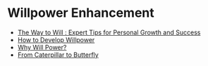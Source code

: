 # Willpower Enhancement
- [The Way to Will : Expert Tips for Personal Growth and Success](https://jyotirgamya.org/article/way-to-will/)
- [How to Develop Willpower](https://jyotirgamya.org/article/how-to-develop-willpower/)
- [Why Will Power?](https://jyotirgamya.org/article/why-will/)
- [From Caterpillar to Butterfly](https://jyotirgamya.org/article/caterpillar-butterfly/)
